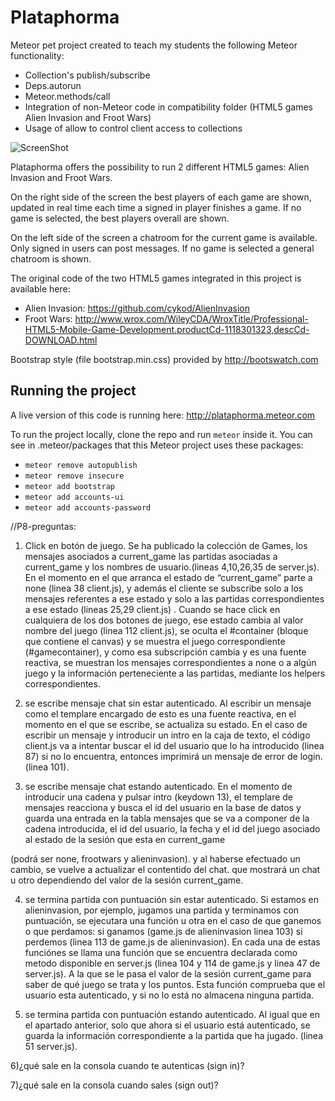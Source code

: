 Plataphorma
===========

Meteor pet project created to teach my students the following Meteor functionality: 

* Collection's publish/subscribe 
* Deps.autorun 
* Meteor.methods/call 
* Integration of non-Meteor code in compatibility folder (HTML5 games Alien Invasion and Froot Wars)
* Usage of allow to control client access to collections

![ScreenShot](/screenshot.png)


Plataphorma offers the possibility to run 2 different HTML5 games: Alien Invasion and Froot Wars. 

On the right side of the screen the best players of each game are shown, updated in real time each time a signed in player finishes a game. If no game is selected, the best players overall are shown.

On the left side of the screen a chatroom for the current game is available. Only signed in users can post messages. If no game is selected a general chatroom is shown.

The original code of the two HTML5 games integrated in this project is available here:
* Alien Invasion: https://github.com/cykod/AlienInvasion
* Froot Wars: http://www.wrox.com/WileyCDA/WroxTitle/Professional-HTML5-Mobile-Game-Development.productCd-1118301323,descCd-DOWNLOAD.html

Bootstrap style (file bootstrap.min.css) provided by http://bootswatch.com


Running the project
-------------------

A live version of this code is running here: http://plataphorma.meteor.com

To run the project locally, clone the repo and run ```meteor``` inside it. You can see in .meteor/packages that this Meteor project uses these packages:
* ```meteor remove autopublish```
* ```meteor remove insecure```
* ```meteor add bootstrap```
* ```meteor add accounts-ui```
* ```meteor add accounts-password```


//P8-preguntas:

1) Click en botón de juego.
Se ha publicado la colección de Games, los mensajes asociados a current_game las partidas asociadas a current_game y
los nombres de usuario.(lineas 4,10,26,35 de server.js). 
En el momento en el que arranca el estado de “current_game” parte a none (linea 38 client.js), y además el
cliente se subscribe solo a los mensajes referentes a ese estado y solo a las partidas correspondientes a
ese estado (lineas 25,29 client.js) . Cuando se hace click en cualquiera de los dos botones de juego, ese
estado cambia al valor nombre del juego (linea 112 client.js), se oculta el #container (bloque que contiene
el canvas) y se muestra el juego correspondiente (#gamecontainer), y como esa subscripción cambia y es una
fuente reactiva, se muestran los mensajes correspondientes a none o a algún juego y la información perteneciente
a las partidas, mediante los helpers correspondientes. 

2) se escribe mensaje chat sin estar autenticado.
Al escribir un mensaje como el templare encargado de esto es una fuente reactiva, 
en el momento en el que se escribe, se actualiza su estado. En el caso de escribir 
un mensaje y introducir un intro en la caja de texto, el código client.js va a intentar
buscar el id del usuario que lo ha introducido (linea 87) si no lo encuentra, entonces 
imprimirá un mensaje de error de login. (linea 101).


3) se escribe mensaje chat estando autenticado.
En el momento de introducir una cadena y pulsar intro (keydown 13), 
el templare de mensajes reacciona y busca el id del usuario en la base de datos
 y guarda una entrada en la tabla mensajes que se va a componer de la cadena introducida,
el id del usuario, la fecha y el id del juego asociado al estado de la sesión que esta en current_game

(podrá ser none, frootwars y alieninvasion). y al haberse efectuado un cambio, se vuelve a actualizar 
el contentido del chat. que mostrará un chat u otro dependiendo del valor de la sesión current_game. 

4) se termina partida con puntuación sin estar autenticado.
Si estamos en alieninvasion, por ejemplo, jugamos una partida y
terminamos con puntuación, se ejecutara una función u otra en el caso de que ganemos 
o que perdamos: si ganamos (game.js de alieninvasion linea 103) si perdemos (linea 113 de game.js 
de alieninvasion). En cada una de estas funciónes se llama una función que se encuentra declarada como
metodo disponible en server.js (linea 104 y 114 de game.js y linea 47 de server.js). A la que se le pasa
el valor de la sesión current_game para saber de qué juego se trata y los puntos. Esta función comprueba 
que el usuario esta autenticado, y si no lo está no almacena ninguna partida. 

5) se termina partida con puntuación estando autenticado.
Al igual que en el apartado anterior, solo que ahora si el usuario está autenticado, se guarda la información
correspondiente a la partida que ha jugado. (linea 51 server.js).

6)¿qué sale en la consola cuando te autenticas (sign in)?

7)¿qué sale en la consola cuando sales (sign out)?